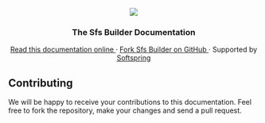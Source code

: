 <p align="center"><a href="https://softspring.es/sfs-builder" target="_blank">
  <img src="https://storage.googleapis.com/softspring-images/d3ca848a7019bd4965f1b7da8ccb03c473b81dd0.png">
</a></p>

<h3 align="center">
  The Sfs Builder Documentation
</h3>

<p align="center">
  <a href="https://docs.softspring.es/sfs-builder/current/">
    Read this documentation online
  </a>
    ·
  <a href="https://github.com/softspring/sfs-builder">
    Fork Sfs Builder on GitHub
  </a>
    ·
  Supported by
  <a href="https://softspring.es/">
    Softspring
  </a>
</p>

## Contributing

We will be happy to receive your contributions to this documentation. Feel free to fork the repository, make your
changes and send a pull request.

